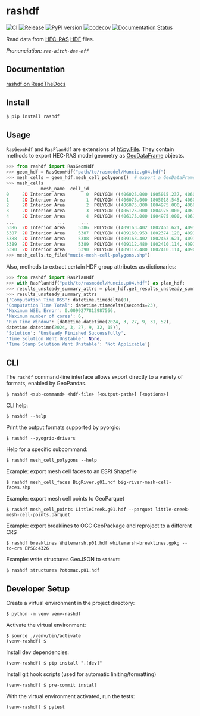 # rashdf
[![CI](https://github.com/fema-ffrd/rashdf/actions/workflows/continuous-integration.yml/badge.svg?branch=main)](https://github.com/fema-ffrd/rashdf/actions/workflows/continuous-integration.yml)
[![Release](https://github.com/fema-ffrd/rashdf/actions/workflows/release.yml/badge.svg)](https://github.com/fema-ffrd/rashdf/actions/workflows/release.yml)
[![PyPI version](https://badge.fury.io/py/rashdf.svg)](https://badge.fury.io/py/rashdf)
[![codecov](https://codecov.io/gh/fema-ffrd/rashdf/graph/badge.svg?token=CTIIONEHV1)](https://codecov.io/gh/fema-ffrd/rashdf)
[![Documentation Status](https://readthedocs.org/projects/rashdf/badge/?version=latest)](https://rashdf.readthedocs.io/en/latest/?badge=latest)

Read data from [HEC-RAS](https://www.hec.usace.army.mil/software/hec-ras/) [HDF](https://github.com/HDFGroup/hdf5) files.

*Pronunciation: `raz·aitch·dee·eff`*

## Documentation
[rashdf on ReadTheDocs](http://rashdf.readthedocs.io/)

## Install
```bash
$ pip install rashdf
```

## Usage
`RasGeomHdf` and `RasPlanHdf` are extensions of
[h5py.File](https://docs.h5py.org/en/stable/high/file.html#h5py.File). They contain
methods to export HEC-RAS model geometry as
[GeoDataFrame](https://geopandas.org/en/stable/docs/reference/geodataframe.html)
objects.
```python
>>> from rashdf import RasGeomHdf
>>> geom_hdf = RasGeomHdf("path/to/rasmodel/Muncie.g04.hdf")
>>> mesh_cells = geom_hdf.mesh_cell_polygons()  # export a GeoDataFrame
>>> mesh_cells
             mesh_name  cell_id                                           geometry
0     2D Interior Area        0  POLYGON ((406025.000 1805015.237, 406025.000 1...
1     2D Interior Area        1  POLYGON ((406075.000 1805018.545, 406075.000 1...
2     2D Interior Area        2  POLYGON ((406075.000 1804975.000, 406075.000 1...
3     2D Interior Area        3  POLYGON ((406125.000 1804975.000, 406125.000 1...
4     2D Interior Area        4  POLYGON ((406175.000 1804975.000, 406175.000 1...
...                ...      ...                                                ...
5386  2D Interior Area     5386  POLYGON ((409163.402 1802463.621, 409175.000 1...
5387  2D Interior Area     5387  POLYGON ((409160.953 1802374.120, 409125.000 1...
5388  2D Interior Area     5388  POLYGON ((409163.402 1802463.621, 409161.906 1...
5389  2D Interior Area     5389  POLYGON ((409112.480 1802410.114, 409112.046 1...
5390  2D Interior Area     5390  POLYGON ((409112.480 1802410.114, 409063.039 1...
>>> mesh_cells.to_file("mucie-mesh-cell-polygons.shp")
```

Also, methods to extract certain HDF group attributes as dictionaries:
```python
>>> from rashdf import RasPlanHdf
>>> with RasPlanHdf("path/to/rasmodel/Muncie.p04.hdf") as plan_hdf:
>>> results_unsteady_summary_attrs = plan_hdf.get_results_unsteady_summary_attrs()
>>> results_unsteady_summary_attrs
{'Computation Time DSS': datetime.timedelta(0),
'Computation Time Total': datetime.timedelta(seconds=23),
'Maximum WSEL Error': 0.0099277812987566,
'Maximum number of cores': 6,
'Run Time Window': [datetime.datetime(2024, 3, 27, 9, 31, 52),
datetime.datetime(2024, 3, 27, 9, 32, 15)],
'Solution': 'Unsteady Finished Successfully',
'Time Solution Went Unstable': None,
'Time Stamp Solution Went Unstable': 'Not Applicable'}
```

## CLI
The `rashdf` command-line interface allows export directly to a variety of formats, enabled
by GeoPandas.
```
$ rashdf <sub-command> <hdf-file> [<output-path>] [<options>]
```

CLI help:
```
$ rashdf --help
```

Print the output formats supported by pyorgio:
```
$ rashdf --pyogrio-drivers
```

Help for a specific subcommand:
```
$ rashdf mesh_cell_polygons --help
```

Example: export mesh cell faces to an ESRI Shapefile
```
$ rashdf mesh_cell_faces BigRiver.g01.hdf big-river-mesh-cell-faces.shp
```

Example: export mesh cell points to GeoParquet
```
$ rashdf mesh_cell_points LittleCreek.g01.hdf --parquet little-creek-mesh-cell-points.parquet
```

Example: export breaklines to OGC GeoPackage and reproject to a different CRS
```
$ rashdf breaklines Whitemarsh.p01.hdf whitemarsh-breaklines.gpkg --to-crs EPSG:4326
```

Example: write structures GeoJSON to `stdout`:
```
$ rashdf structures Potomac.p01.hdf
```

## Developer Setup
Create a virtual environment in the project directory:
```
$ python -m venv venv-rashdf
```

Activate the virtual environment:
```
$ source ./venv/bin/activate
(venv-rashdf) $
```

Install dev dependencies:
```
(venv-rashdf) $ pip install ".[dev]"
```

Install git hook scripts (used for automatic liniting/formatting)
```
(venv-rashdf) $ pre-commit install
```

With the virtual environment activated, run the tests:
```
(venv-rashdf) $ pytest
```


